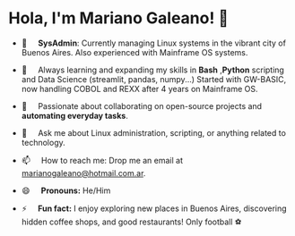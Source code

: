 # Hola, I'm Mariano Galeano! 👋

- 🔭 &nbsp;&nbsp;&nbsp;&nbsp;**SysAdmin**: Currently managing Linux systems in the vibrant city of Buenos Aires. Also experienced with Mainframe OS systems.
  
- 🌱 &nbsp;&nbsp;&nbsp;&nbsp;Always learning and expanding my skills in **Bash** ,**Python** scripting and Data Science (streamlit, pandas, numpy...)
Started with GW-BASIC, now handling COBOL and REXX after 4 years on Mainframe OS.
  
- 👯 &nbsp;&nbsp;&nbsp;&nbsp;Passionate about collaborating on open-source projects and **automating everyday tasks**.
  
- 💬 &nbsp;&nbsp;&nbsp;&nbsp;Ask me about Linux administration, scripting, or anything related to technology.
  
- 📫 &nbsp;&nbsp;&nbsp;&nbsp;How to reach me: Drop me an email at marianogaleano@hotmail.com.ar.
  
- 😄 &nbsp;&nbsp;&nbsp;&nbsp;**Pronouns:** He/Him
  
- ⚡ &nbsp;&nbsp;&nbsp;&nbsp;**Fun fact:** I enjoy exploring new places in Buenos Aires, discovering hidden coffee shops, and good restaurants! Only football ⚽
